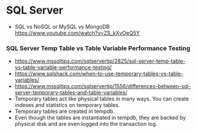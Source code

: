# SQL Server
- SQL vs NoSQL or MySQL vs MongoDB https://www.youtube.com/watch?v=ZS_kXvOeQ5Y
### SQL Server Temp Table vs Table Variable Performance Testing
- https://www.mssqltips.com/sqlservertip/2825/sql-server-temp-table-vs-table-variable-performance-testing/
- https://www.sqlshack.com/when-to-use-temporary-tables-vs-table-variables/
- https://www.mssqltips.com/sqlservertip/1556/differences-between-sql-server-temporary-tables-and-table-variables/
- Temporary tables act like physical tables in many ways. You can create indexes and statistics on temporary tables. 
- Temporary tables are created in tempdb. 
- Even though the tables are instantiated in tempdb, they are backed by physical disk and are even logged into the transaction log. 
